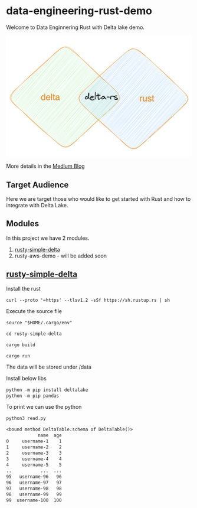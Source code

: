# data-engineering-rust-demo


Welcome to Data Enginnering Rust with Delta lake demo.

![alt text](delta-rs.png)

More details in the [Medium Blog](https://ajithshetty28.medium.com/delta-and-rust-new-in-town-ebe6dd012da8)
## Target Audience

Here we are target those who would like to get started with Rust and how to integrate with Delta Lake.

## Modules

In this project we have 2 modules.

1. [rusty-simple-delta](rusty-simple-delta)
2. rusty-aws-demo - will be added soon

## [rusty-simple-delta](rusty-simple-delta)

Install the rust
```
curl --proto '=https' --tlsv1.2 -sSf https://sh.rustup.rs | sh
```

Execute the source file
```
source "$HOME/.cargo/env"
```

````
cd rusty-simple-delta
````

````
cargo build
````

````
cargo run
````

The data will be stored under /data

Install below libs

```
python -m pip install deltalake
python -m pip pandas
```

To print we can use the python

```
python3 read.py
```
```
<bound method DeltaTable.schema of DeltaTable()>
            name  age
0     username-1    1
1     username-2    2
2     username-3    3
3     username-4    4
4     username-5    5
..           ...  ...
95   username-96   96
96   username-97   97
97   username-98   98
98   username-99   99
99  username-100  100
```
